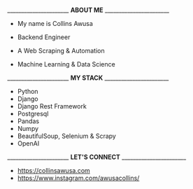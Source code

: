######
______________________ **ABOUT ME** _______________________

* My name is Collins Awusa

* Backend Engineer 
* A Web Scraping & Automation
* Machine Learning & Data Science 

______________________ **MY STACK** _______________________
* Python
* Django
* Django Rest Framework
* Postgresql
* Pandas
* Numpy
* BeautifulSoup, Selenium & Scrapy
* OpenAI

______________________ **LET'S CONNECT** _______________________
* https://collinsawusa.com 
* https://www.instagram.com/awusacollins/

<!---
Collinshack/Collinshack is a ✨ special ✨ repository because its `README.md` (this file) appears on your GitHub profile.
You can click the Preview link to take a look at your changes.
--->
